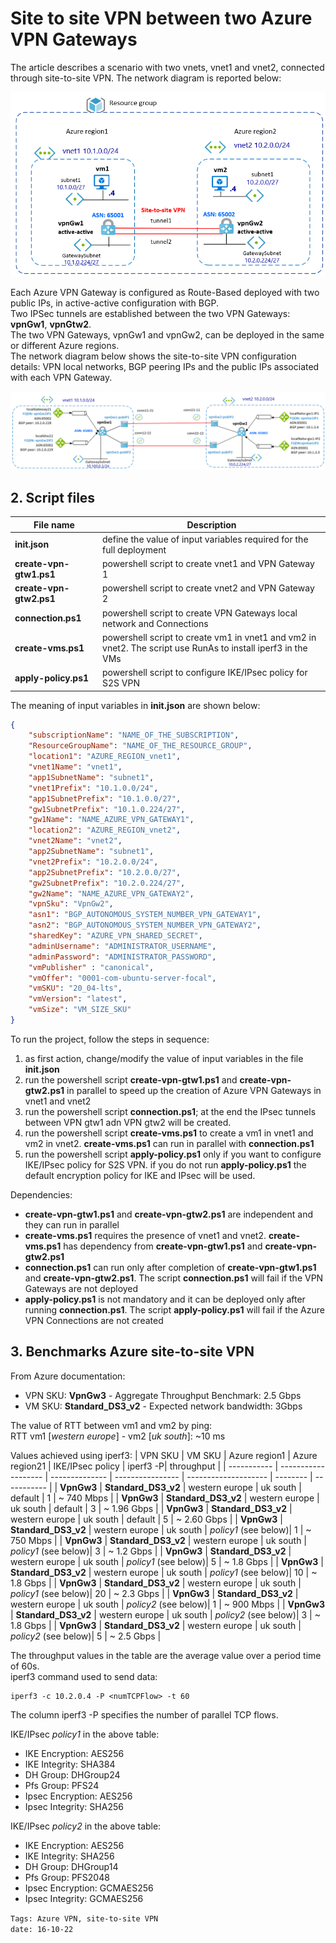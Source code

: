 <properties
pageTitle= 'Site to site VPN between two Azure VPN Gateways'
description= "Site to site VPN between two Azure VPN Gateways"
documentationcenter: Azure
services="VPN Gateway"
documentationCenter="github"
authors="fabferri"
editor=""/>

<tags
   ms.service="howto-Azure-examples"
   ms.devlang="na"
   ms.topic="article"
   ms.tgt_pltfrm="na"
   ms.workload="Azure VPN Gateway, site-to-site VPN"
   ms.date="16/10/2022"
   ms.review=""
   ms.author="fabferri" />

# Site to site VPN between two Azure VPN Gateways
The article describes a scenario with two vnets, vnet1 and vnet2, connected through site-to-site VPN. The network diagram is reported below:

[![1]][1]

Each Azure VPN Gateway is configured as Route-Based deployed with two public IPs, in active-active configuration with BGP. <br>
Two IPSec tunnels are established between the two VPN Gateways: **vpnGw1**, **vpnGtw2**. <br>
The two VPN Gateways, vpnGw1 and vpnGw2, can be deployed in the same or different Azure regions. <br>
The network diagram below shows the site-to-site VPN configuration details: VPN local networks, BGP peering IPs and the public IPs associated with each VPN Gateway.

[![2]][2]


## <a name="list of files"></a>2. Script files

| File name                | Description                                                                    |
| ------------------------ | ------------------------------------------------------------------------------ |
| **init.json**            | define the value of input variables required for the full deployment           |
| **create-vpn-gtw1.ps1**  | powershell script to create vnet1 and VPN Gateway 1                            |
| **create-vpn-gtw2.ps1**  | powershell script to create vnet2 and VPN Gateway 2                            |
| **connection.ps1**       | powershell script to create VPN Gateways local network and Connections         |
| **create-vms.ps1**       | powershell script to create vm1 in vnet1 and vm2 in vnet2. The script use RunAs to install iperf3 in the VMs |
| **apply-policy.ps1**     | powershell script to configure IKE/IPsec policy for S2S VPN                    |

The meaning of input variables in **init.json** are shown below:
```json
{
    "subscriptionName": "NAME_OF_THE_SUBSCRIPTION",
    "ResourceGroupName": "NAME_OF_THE_RESOURCE_GROUP",
    "location1": "AZURE_REGION_vnet1",
    "vnet1Name": "vnet1",
    "app1SubnetName": "subnet1",
    "vnet1Prefix": "10.1.0.0/24",
    "app1SubnetPrefix": "10.1.0.0/27",
    "gw1SubnetPrefix": "10.1.0.224/27",
    "gw1Name": "NAME_AZURE_VPN_GATEWAY1",
    "location2": "AZURE_REGION_vnet2",
    "vnet2Name": "vnet2",
    "app2SubnetName": "subnet1",
    "vnet2Prefix": "10.2.0.0/24",
    "app2SubnetPrefix": "10.2.0.0/27",
    "gw2SubnetPrefix": "10.2.0.224/27",
    "gw2Name": "NAME_AZURE_VPN_GATEWAY2",
    "vpnSku": "VpnGw2",
    "asn1": "BGP_AUTONOMOUS_SYSTEM_NUMBER_VPN_GATEWAY1",
    "asn2": "BGP_AUTONOMOUS_SYSTEM_NUMBER_VPN_GATEWAY2",
    "sharedKey": "AZURE_VPN_SHARED_SECRET",
    "adminUsername": "ADMINISTRATOR_USERNAME",
    "adminPassword": "ADMINISTRATOR_PASSWORD",
    "vmPublisher" : "canonical",
    "vmOffer": "0001-com-ubuntu-server-focal",
    "vmSKU": "20_04-lts",
    "vmVersion": "latest",
    "vmSize": "VM_SIZE_SKU"
}
```

To run the project, follow the steps in sequence:
1. as first action, change/modify the value of input variables in the file **init.json**
2. run the powershell script **create-vpn-gtw1.ps1** and **create-vpn-gtw2.ps1** in parallel to speed up the creation of Azure VPN Gateways in vnet1 and vnet2
3. run the powershell script **connection.ps1**; at the end the IPsec tunnels between VPN gtw1 adn VPN gtw2 will be created.
4. run the powershell script **create-vms.ps1** to create a vm1 in vnet1 and vm2 in vnet2. **create-vms.ps1** can run in parallel with **connection.ps1**
5. run the powershell script **apply-policy.ps1** only if you want to configure IKE/IPsec policy for S2S VPN. if you do not run **apply-policy.ps1** the default  encryption policy for IKE and IPsec will be used.

Dependencies:
* **create-vpn-gtw1.ps1** and **create-vpn-gtw2.ps1** are independent and they can run in parallel
* **create-vms.ps1** requires the presence of vnet1 and vnet2. **create-vms.ps1** has dependency from **create-vpn-gtw1.ps1** and **create-vpn-gtw2.ps1**
* **connection.ps1** can run only after completion of **create-vpn-gtw1.ps1** and **create-vpn-gtw2.ps1**. The script **connection.ps1** will fail if the VPN Gateways are not deployed
* **apply-policy.ps1** is not mandatory and it can be deployed only after running **connection.ps1**. The script **apply-policy.ps1** will fail if the Azure VPN Connections are not created

## <a name="list of files"></a>3. Benchmarks Azure site-to-site VPN
From Azure documentation: <br>
* VPN SKU: **VpnGw3** - Aggregate Throughput Benchmark: 2.5 Gbps
* VM SKU: **Standard_DS3_v2** - Expected network bandwidth: 3Gbps

The value of RTT between vm1 and vm2 by ping: <br>
RTT vm1 [_western europe_] - vm2 [_uk south_]: ~10 ms    

Values achieved using iperf3:
| VPN SKU     | VM SKU              | Azure region1  |  Azure region21  | IKE/IPsec policy     |  iperf3 -P| throughput  |
| ----------- | ------------------- | -------------- | ---------------- | -------------------- |  -------- | ----------- |
| **VpnGw3**  | **Standard_DS3_v2** | western europe | uk south         | default              |     1     | ~  740 Mbps |
| **VpnGw3**  | **Standard_DS3_v2** | western europe | uk south         | default              |     3     | ~ 1.96 Gbps |
| **VpnGw3**  | **Standard_DS3_v2** | western europe | uk south         | default              |     5     | ~ 2.60 Gbps |
| **VpnGw3**  | **Standard_DS3_v2** | western europe | uk south         | _policy1_ (see below)|     1     | ~  750 Mbps |
| **VpnGw3**  | **Standard_DS3_v2** | western europe | uk south         | _policy1_ (see below)|     3     | ~ 1.2  Gbps |
| **VpnGw3**  | **Standard_DS3_v2** | western europe | uk south         | _policy1_ (see below)|     5     | ~ 1.8  Gbps |
| **VpnGw3**  | **Standard_DS3_v2** | western europe | uk south         | _policy1_ (see below)|    10     | ~ 1.8  Gbps |
| **VpnGw3**  | **Standard_DS3_v2** | western europe | uk south         | _policy1_ (see below)|    20     | ~ 2.3  Gbps |
| **VpnGw3**  | **Standard_DS3_v2** | western europe | uk south         | _policy2_ (see below)|     1     | ~  900 Mbps |
| **VpnGw3**  | **Standard_DS3_v2** | western europe | uk south         | _policy2_ (see below)|     3     | ~ 1.8  Gbps |
| **VpnGw3**  | **Standard_DS3_v2** | western europe | uk south         | _policy2_ (see below)|     5     | ~ 2.5  Gbps |

The throughput values in the table are the average value over a period time of 60s. <br>
iperf3 command used to send data: 
```
iperf3 -c 10.2.0.4 -P <numTCPFlow> -t 60
```

The column iperf3 -P specifies the number of parallel TCP flows.

IKE/IPsec _policy1_ in the above table: 
* IKE Encryption: AES256
* IKE Integrity: SHA384
* DH Group: DHGroup24
* Pfs Group: PFS24
* Ipsec Encryption: AES256 
* Ipsec Integrity: SHA256 

IKE/IPsec _policy2_ in the above table: 
* IKE Encryption: AES256
* IKE Integrity: SHA256
* DH Group: DHGroup14
* Pfs Group: PFS2048
* Ipsec Encryption: GCMAES256 
* Ipsec Integrity: GCMAES256 




`Tags: Azure VPN, site-to-site VPN` <br>
`date: 16-10-22`

<!--Image References-->

[1]: ./media/network-diagram.png "network diagram"
[2]: ./media/network-diagram2.png "site-to-site VPN details"

<!--Link References-->

